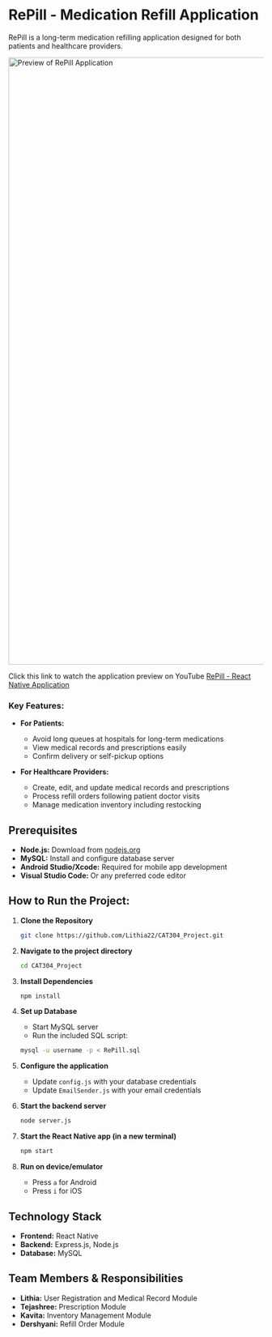 # RePill - Medication Refill Application
RePill is a long-term medication refilling application designed for both patients and healthcare providers.

<a>
  <img src="FrontPage.png" alt="Preview of RePill Application" width="1200px" style="cursor: pointer;" />
</a>

<p>Click this link to watch the application preview on YouTube  
  <a href="https://lithia22.github.io/CAT201_Assignment_2/" target="_blank">RePill - React Native Application</a>
</p>

### Key Features:
- **For Patients:**
  * Avoid long queues at hospitals for long-term medications
  * View medical records and prescriptions easily
  * Confirm delivery or self-pickup options

- **For Healthcare Providers:**
  * Create, edit, and update medical records and prescriptions
  * Process refill orders following patient doctor visits
  * Manage medication inventory including restocking

## Prerequisites
- **Node.js:** Download from [nodejs.org](https://nodejs.org/)
- **MySQL:** Install and configure database server
- **Android Studio/Xcode:** Required for mobile app development
- **Visual Studio Code:** Or any preferred code editor

## How to Run the Project:

1. **Clone the Repository**
   ```bash
   git clone https://github.com/Lithia22/CAT304_Project.git
   ```

2. **Navigate to the project directory**
   ```bash
   cd CAT304_Project
   ```

3. **Install Dependencies**
   ```bash
   npm install
   ```

4. **Set up Database**
   * Start MySQL server
   * Run the included SQL script:
   ```bash
   mysql -u username -p < RePill.sql
   ```

5. **Configure the application**
   * Update `config.js` with your database credentials
   * Update `EmailSender.js` with your email credentials

6. **Start the backend server**
   ```bash
   node server.js
   ```

7. **Start the React Native app (in a new terminal)**
   ```bash
   npm start
   ```

8. **Run on device/emulator**
   * Press `a` for Android
   * Press `i` for iOS

## Technology Stack
- **Frontend:** React Native
- **Backend:** Express.js, Node.js
- **Database:** MySQL

## Team Members & Responsibilities

* **Lithia:** User Registration and Medical Record Module
* **Tejashree:** Prescription Module
* **Kavita:** Inventory Management Module
* **Dershyani:** Refill Order Module
